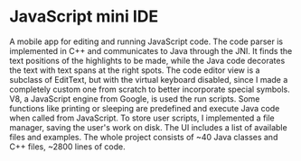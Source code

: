 # JavaScript mini IDE

A mobile app for editing and running JavaScript code. The code parser is implemented in C++ and communicates to Java through the JNI. It finds the text positions of the highlights to be made, while the Java code decorates the text with text spans at the right spots. The code editor view is a subclass of EditText, but with the virtual keyboard disabled, since I made a completely custom one from scratch to better incorporate special symbols. V8, a JavaScript engine from Google, is used the run scripts. Some functions like printing or sleeping are predefined and execute Java code when called from JavaScript. To store user scripts, I implemented a file manager, saving the user's work on disk. The UI includes a list of available files and examples. The whole project consists of ~40 Java classes and C++ files, ~2800 lines of code.
